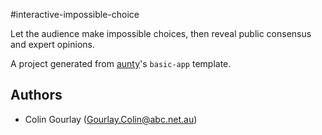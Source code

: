 #interactive-impossible-choice

Let the audience make impossible choices, then reveal public consensus and expert opinions.

A project generated from [aunty](https://github.com/abcnews/aunty)'s `basic-app` template.

## Authors

- Colin Gourlay ([Gourlay.Colin@abc.net.au](mailto:Gourlay.Colin@abc.net.au))
